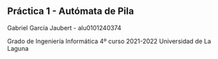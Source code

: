 ## Práctica 1 - Autómata de Pila

Gabriel García Jaubert - alu0101240374

Grado de Ingeniería Informática 
4º curso 2021-2022
Universidad de La Laguna
